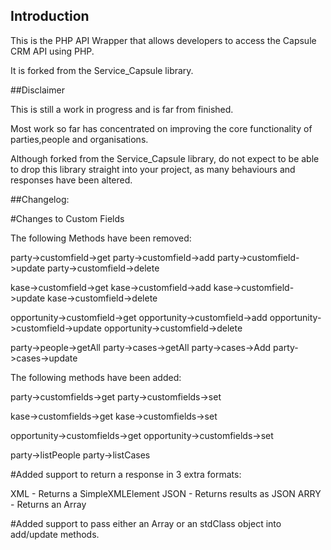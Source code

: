 ## Introduction

This is the PHP API Wrapper that allows developers to access the Capsule CRM API using PHP.

It is forked from the Service_Capsule library.

##Disclaimer

This is still a work in progress and is far from finished.

Most work so far has concentrated on improving the core functionality of parties,people and organisations.

Although forked from the Service_Capsule library, do not expect to be able to drop this library straight into your project, as many behaviours and responses have been altered.

##Changelog:

#Changes to Custom Fields

The following Methods have been removed:

party->customfield->get
party->customfield->add
party->customfield->update
party->customfield->delete

kase->customfield->get
kase->customfield->add
kase->customfield->update
kase->customfield->delete

opportunity->customfield->get
opportunity->customfield->add
opportunity->customfield->update
opportunity->customfield->delete

party->people->getAll
party->cases->getAll
party->cases->Add
party->cases->update

The following methods have been added:

party->customfields->get
party->customfields->set

kase->customfields->get
kase->customfields->set

opportunity->customfields->get
opportunity->customfields->set

party->listPeople
party->listCases

#Added support to return a response in 3 extra formats:

XML - Returns a SimpleXMLElement
JSON - Returns results as JSON
ARRY - Returns an Array

#Added support to pass either an Array or an stdClass object into add/update methods.